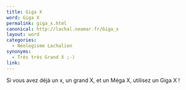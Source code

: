 ```yaml
---
title: Giga X
word: Giga X
permalink: giga_x.html
canonical: http://lachal.neamar.fr/Giga_x
layout: word
categories:
  - Néologisme Lachalien
synonyms:
  - Très très Grand X ;-)
link: 
---
```


Si vous avez déjà un x, un grand X, et un Méga X, utilisez un Giga X !

